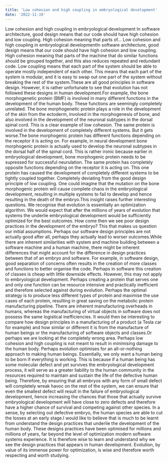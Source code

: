 ```yaml
---
title: 'Low cohesion and high coupling in embryological development'
date: '2022-11-19'
---
```

Low cohesion and high coupling in embryological development
In software architecture, good design means that our code should have high cohesion and low coupling. High cohesion meaning that parts of…
Low cohesion and high coupling in embryological developmentIn software architecture, good design means that our code should have high cohesion and low coupling. High cohesion meaning that parts of the machine that do similar functions should be grouped together, and this also reduces repeated and redundant code. Low coupling means that each part of the system should be able to operate mostly independent of each other. This means that each part of the system is modular, and it is easy to swap out one part of the system without breaking the rest of the system.These are all good principles in software design. However, it is rather unfortunate to see that evolution has not followed these designs in human development.For example, the bone morphogenetic protein (BMF) is involved in many different functions in the development of the human body. These functions are seemingly completely unrelated. The bone morphogenetic protein plays a role in the development of the skin from the ectoderm, involved in the morphogenesis of bone, and also involved in the development of the neuronal subtypes in the dorsal spinal cord. This is a clear example of low cohesion. The same protein is involved in the development of completely different systems. But it gets worse.The bone morphogenic protein has different functions depending on the receptor it is acting on. For example, in neural development bone morphogenic protein is actually used to develop the neuronal subtypes in the dorsal half of the spinal cord. This is rather ironic because earlier in embryological development, bone morphogenic protein needs to be supressed for successful neurulation. The same protein has completely opposite functions depending on the receptor it is acting on. This one protein has caused the development of completely different systems to be tightly coupled together. Completely deviating from the good design principle of low coupling. One could imagine that the mutation on the bone morphogenic protein will cause complete chaos in the embryological development, resulting in multiple systems to fail to develop and hence resulting in the death of the embryo.This insight raises further interesting questions. We recognise that evolution is essentially an optimization algorithm. We would expect that after the millions of years of evolution that systems the underlie embryological development would be sufficiently optimized for the best outcomes. How come then we see poor design practices in the development of the embryo? This that makes us question our initial assumptions. Perhaps our software design principles are not actually good after all, perhaps they actually lead to worser outcomes.While there are inherent similarities with system and machine building between a software machine and a human machine, there might be inherent differences that might account for the difference in design practices between that of an embryo and software. For example, in software design, good separation of concerns often results in the creation of more classes and functions to better organise the code. Perhaps in software this creation of classes is cheap with little downside effects. However, this may not apply to embryological development. Perhaps creating a protein that serves one and only one function can be resource intensive and practically inefficient and therefore selected against during evolution. Perhaps the optimal strategy is to produce less different types of protein and maximise the use cases of each protein, resulting in great saving on the metabolic protein manufacturing pipeline. There are inherent manufacturing overheads in humans, whereas the manufacturing of virtual objects in software does not possess the same logistical inefficiencies. It would then be interesting to compare how design principles in a manufacturing of a product (a Tesla car for example) and how similar or different it is from the manufacture of human beings or the manufacturing of software objects and classes.Or perhaps we are looking at the completely wrong area. Perhaps low cohesion and high coupling is not meant to result in minimising damage to the human body. Perhaps evolution optimises for an all-or-nothing approach to making human beings. Essentially, we only want a human being to be born if everything is working. This is because if a human being has some molecular defect and yet survives the embryological development process, it will serve as a greater liability to the human community in the resources required to maintain and sustain the life of the defective human being. Therefore, by ensuring that all embryos with any form of small defect will completely wreak havoc on the rest of the system, we can ensure that even the smallest defect will result in the failure of embryological development, hence increasing the chances that those that actually survive embryological development will have close to zero defects and therefore have a higher chance of survival and competing against other species. In a sense, by selecting out defective embryo, the human species are able to cut the losses at an early stage.I would like to believe that is much to be learnt from understand the design practices that underlie the development of the human body. These designs practices have been optimised for millions and millions of years, far beyond the level of optimization modern software systems experience. It is therefore wise to learn and understand why we see the design practices that appears in human development. Evolution, by value of its immense power for optimization, is wise and therefore worth respecting and worth studying.
